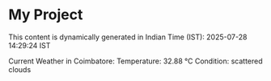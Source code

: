 # My Project

This content is dynamically generated in Indian Time (IST): 2025-07-28 14:29:24 IST


Current Weather in Coimbatore:
Temperature: 32.88 °C
Condition: scattered clouds
